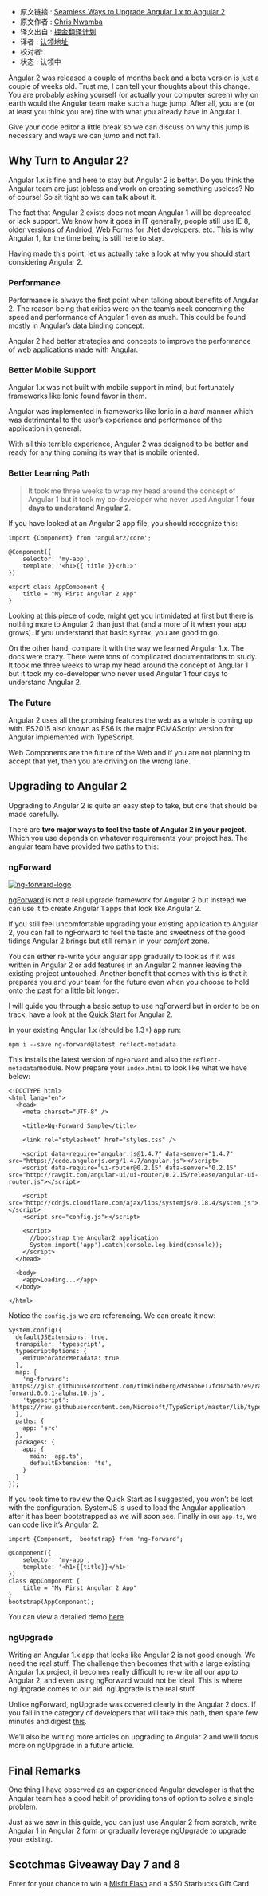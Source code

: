 * 原文链接 : [Seamless Ways to Upgrade Angular 1.x to Angular 2](https://scotch.io/tutorials/seamless-ways-to-upgrade-angular-1-x-to-angular-2)
* 原文作者 : [Chris Nwamba](https://scotch.io/author/chris92)
* 译文出自 : [掘金翻译计划](https://github.com/xitu/gold-miner)
* 译者 : [认领地址](https://github.com/xitu/gold-miner/issues/127)
* 校对者: 
* 状态 : 认领中


Angular 2 was released a couple of months back and a beta version is just a couple of weeks old. Trust me, I can tell your thoughts about this change. You are probably asking yourself (or actually your computer screen) why on earth would the Angular team make such a huge jump. After all, you are (or at least you think you are) fine with what you already have in Angular 1.

Give your code editor a little break so we can discuss on why this jump is necessary and ways we can _jump_ and not fall.

## Why Turn to Angular 2?

Angular 1.x is fine and here to stay but Angular 2 is better. Do you think the Angular team are just jobless and work on creating something useless? No of course! So sit tight so we can talk about it.

The fact that Angular 2 exists does not mean Angular 1 will be deprecated or lack support. We know how it goes in IT generally, people still use IE 8, older versions of Andriod, Web Forms for .Net developers, etc. This is why Angular 1, for the time being is still here to stay.

Having made this point, let us actually take a look at why you should start considering Angular 2.

### Performance

Performance is always the first point when talking about benefits of Angular 2\. The reason being that critics were on the team’s neck concerning the speed and performance of Angular 1 even as mush. This could be found mostly in Angular’s data binding concept.

Angular 2 had better strategies and concepts to improve the performance of web applications made with Angular.

### Better Mobile Support

Angular 1.x was not built with mobile support in mind, but fortunately frameworks like Ionic found favor in them.

Angular was implemented in frameworks like Ionic in a _hard_ manner which was detrimental to the user’s experience and performance of the application in general.

With all this terrible experience, Angular 2 was designed to be better and ready for any thing coming its way that is mobile oriented.

### Better Learning Path

> It took me three weeks to wrap my head around the concept of Angular 1 but it took my co-developer who never used Angular 1 **four days to understand Angular 2**.

If you have looked at an Angular 2 app file, you should recognize this:

    import {Component} from 'angular2/core';

    @Component({
        selector: 'my-app',
        template: '<h1>{{ title }}</h1>'
    })

    export class AppComponent { 
        title = "My First Angular 2 App"
    }

Looking at this piece of code, might get you intimidated at first but there is nothing more to Angular 2 than just that (and a more of it when your app grows). If you understand that basic syntax, you are good to go.

On the other hand, compare it with the way we learned Angular 1.x. The docs were crazy. There were tons of complicated documentations to study. It took me three weeks to wrap my head around the concept of Angular 1 but it took my co-developer who never used Angular 1 four days to understand Angular 2.

### The Future

Angular 2 uses all the promising features the web as a whole is coming up with. ES2015 also known as ES6 is the major ECMAScript version for Angular implemented with TypeScript.

Web Components are the future of the Web and if you are not planning to accept that yet, then you are driving on the wrong lane.

## Upgrading to Angular 2

Upgrading to Angular 2 is quite an easy step to take, but one that should be made carefully.

There are **two major ways to feel the taste of Angular 2 in your project**. Which you use depends on whatever requirements your project has. The angular team have provided two paths to this:

### ngForward

[![ng-forward-logo](https://scotch.io/wp-content/uploads/2015/12/ng-forward-logo.png)](https://scotch.io/wp-content/uploads/2015/12/ng-forward-logo.png)

[ngForward](https://github.com/ngUpgraders/ng-forward) is not a real upgrade framework for Angular 2 but instead we can use it to create Angular 1 apps that look like Angular 2.

If you still feel uncomfortable upgrading your existing application to Angular 2, you can fall to ngForward to feel the taste and sweetness of the good tidings Angular 2 brings but still remain in your _comfort_ zone.

You can either re-write your angular app gradually to look as if it was written in Angular 2 or add features in an Angular 2 manner leaving the existing project untouched. Another benefit that comes with this is that it prepares you and your team for the future even when you choose to hold onto the past for a little bit longer.

I will guide you through a basic setup to use ngForward but in order to be on track, have a look at the [Quick Start](https://angular.io/docs/ts/latest/quickstart.html) for Angular 2.

In your existing Angular 1.x (should be 1.3+) app run:

    npm i --save ng-forward@latest reflect-metadata

This installs the latest version of `ngForward` and also the `reflect-metadata`module. Now prepare your `index.html` to look like what we have below:

    <!DOCTYPE html>
    <html lang="en">
      <head>
        <meta charset="UTF-8" />

        <title>Ng-Forward Sample</title>

        <link rel="stylesheet" href="styles.css" />

        <script data-require="angular.js@1.4.7" data-semver="1.4.7" src="https://code.angularjs.org/1.4.7/angular.js"></script>
        <script data-require="ui-router@0.2.15" data-semver="0.2.15" src="http://rawgit.com/angular-ui/ui-router/0.2.15/release/angular-ui-router.js"></script>

        <script src="http://cdnjs.cloudflare.com/ajax/libs/systemjs/0.18.4/system.js"></script>
        <script src="config.js"></script>

        <script>
          //bootstrap the Angular2 application
          System.import('app').catch(console.log.bind(console));
        </script>
      </head>

      <body>
        <app>Loading...</app>
      </body>

    </html>

Notice the `config.js` we are referencing. We can create it now:

    System.config({
      defaultJSExtensions: true,
      transpiler: 'typescript',
      typescriptOptions: {
        emitDecoratorMetadata: true
      },
      map: {
        'ng-forward': 'https://gist.githubusercontent.com/timkindberg/d93ab6e17fc07b4db7e9/raw/b311a63e0e96078774e69f26d8e8805b7c8b0dd2/ng-forward.0.0.1-alpha.10.js',
        'typescript': 'https://raw.githubusercontent.com/Microsoft/TypeScript/master/lib/typescript.js',
      },
      paths: {
        app: 'src'
      },
      packages: {
        app: {
          main: 'app.ts',
          defaultExtension: 'ts',
        }
      }
    });

If you took time to review the Quick Start as I suggested, you won’t be lost with the configuration. SystemJS is used to load the Angular application after it has been bootstrapped as we will soon see. Finally in our `app.ts`, we can code like it’s Angular 2.

    import {Component,  bootstrap} from 'ng-forward';

    @Component({
        selector: 'my-app',
        template: '<h1>{{title}}</h1>'
    })
    class AppComponent { 
        title = "My First Angular 2 App"
    }
    bootstrap(AppComponent);

You can view a detailed demo [here](http://plnkr.co/edit/tpcJFVkcbSGhsE38lnmh?p=preview)

### ngUpgrade

Writing an Angular 1.x app that looks like Angular 2 is not good enough. We need the real stuff. The challenge then becomes that with a large existing Angular 1.x project, it becomes really difficult to re-write all our app to Angular 2, and even using ngForward would not be ideal. This is where ngUpgrade comes to our aid. ngUpgrade is the real stuff.

Unlike ngForward, ngUpgrade was covered clearly in the Angular 2 docs. If you fall in the category of developers that will take this path, then spare few minutes and digest [this](https://angular.io/docs/ts/latest/guide/upgrade.html).

We’ll also be writing more articles on upgrading to Angular 2 and we’ll focus more on ngUpgrade in a future article.

## Final Remarks

One thing I have observed as an experienced Angular developer is that the Angular team has a good habit of providing tons of option to solve a single problem.

Just as we saw in this guide, you can just use Angular 2 from scratch, write Angular 1 in Angular 2 form or gradually leverage ngUpgrade to upgrade your existing.

## Scotchmas Giveaway Day 7 and 8

Enter for your chance to win a [Misfit Flash](http://misfit.com/products/flash) and a $50 Starbucks Gift Card.

